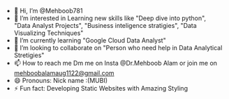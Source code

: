 - 👋 Hi, I’m @Mehboob781
- 👀 I’m interested in Learning new skills like "Deep dive into python", "Data Analyst Projects", "Business inteligence stratigies", "Data Visualizing Techniques"
- 🌱 I’m currently learning "Google Cloud Data Analyst"
- 💞️ I’m looking to collaborate on "Person who need help in Data Analytical Stretigies"
- 📫 How to reach me Dm me on Insta @Dr.Mehboob Alam or join me on mehboobalamaug1122@gmail.com
- 😄 Pronouns: Nick name :(MUBI)
- ⚡ Fun fact: Developing Static Websites with Amazing Styling

<!---
Mehboob781/Mehboob781 is a ✨ special ✨ repository because its `README.md` (this file) appears on your GitHub profile.
You can click the Preview link to take a look at your changes.
--->
